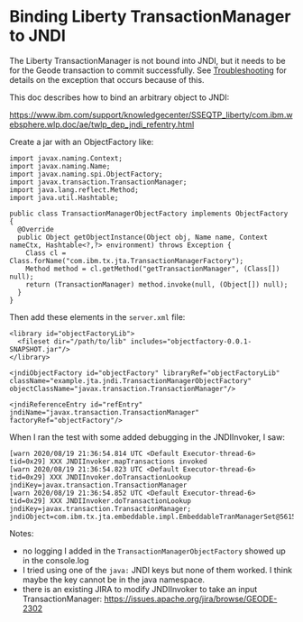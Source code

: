 # Binding Liberty TransactionManager to JNDI
The Liberty TransactionManager is not bound into JNDI, but it needs to be for the Geode transaction to commit successfully. See [Troubleshooting](README-Troubleshooting.md) for details on the exception that occurs because of this.

This doc describes how to bind an arbitrary object to JNDI:

<https://www.ibm.com/support/knowledgecenter/SSEQTP_liberty/com.ibm.websphere.wlp.doc/ae/twlp_dep_jndi_refentry.html>

Create a jar with an ObjectFactory like:

```
import javax.naming.Context;
import javax.naming.Name;
import javax.naming.spi.ObjectFactory;
import javax.transaction.TransactionManager;
import java.lang.reflect.Method;
import java.util.Hashtable;

public class TransactionManagerObjectFactory implements ObjectFactory {
  @Override
  public Object getObjectInstance(Object obj, Name name, Context nameCtx, Hashtable<?,?> environment) throws Exception {
    Class cl = Class.forName("com.ibm.tx.jta.TransactionManagerFactory");
    Method method = cl.getMethod("getTransactionManager", (Class[]) null);
    return (TransactionManager) method.invoke(null, (Object[]) null);
  }
}
```
Then add these elements in the `server.xml` file:

```
<library id="objectFactoryLib">
  <fileset dir="/path/to/lib" includes="objectfactory-0.0.1-SNAPSHOT.jar"/>
</library>

<jndiObjectFactory id="objectFactory" libraryRef="objectFactoryLib" className="example.jta.jndi.TransactionManagerObjectFactory" objectClassName="javax.transaction.TransactionManager"/>

<jndiReferenceEntry id="refEntry" jndiName="javax.transaction.TransactionManager" factoryRef="objectFactory"/>
```
When I ran the test with some added debugging in the JNDIInvoker, I saw:

```
[warn 2020/08/19 21:36:54.814 UTC <Default Executor-thread-6> tid=0x29] XXX JNDIInvoker.mapTransactions invoked
[warn 2020/08/19 21:36:54.823 UTC <Default Executor-thread-6> tid=0x29] XXX JNDIInvoker.doTransactionLookup jndiKey=javax.transaction.TransactionManager
[warn 2020/08/19 21:36:54.852 UTC <Default Executor-thread-6> tid=0x29] XXX JNDIInvoker.doTransactionLookup jndiKey=javax.transaction.TransactionManager; jndiObject=com.ibm.tx.jta.embeddable.impl.EmbeddableTranManagerSet@561526ec
```
Notes:

- no logging I added in the `TransactionManagerObjectFactory` showed up in the console.log
- I tried using one of the `java:` JNDI keys but none of them worked. I think maybe the key cannot be in the java namespace.
- there is an existing JIRA to modify JNDIInvoker to take an input TransactionManager: <https://issues.apache.org/jira/browse/GEODE-2302>